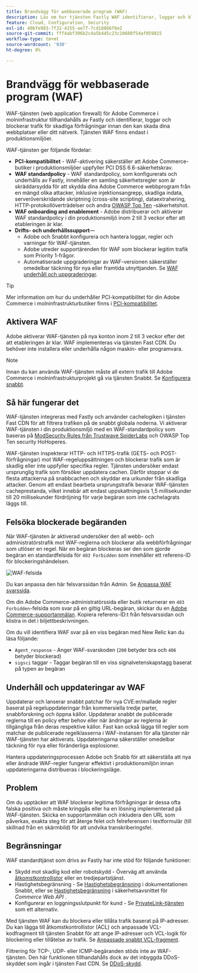 ```yaml
---
title: Brandvägg för webbaserade program (WAF)
description: Läs om hur tjänsten Fastly WAF identifierar, loggar och blockerar trafik för skadliga förfrågningar innan den kan skada Adobe Commerce nätverk eller webbplatser.
feature: Cloud, Configuration, Security
exl-id: 40bfe983-7f32-4155-ae77-7cd18866f6e2
source-git-commit: fff4abf396b2c4a5b445c23c10608f54af059815
workflow-type: tm+mt
source-wordcount: '930'
ht-degree: 0%

---
```


# Brandvägg för webbaserade program (WAF)

WAF-tjänsten (web application firewall) för Adobe Commerce i molninfrastruktur tillhandahålls av Fastly och identifierar, loggar och blockerar trafik för skadliga förfrågningar innan den kan skada dina webbplatser eller ditt nätverk. Tjänsten WAF finns endast i produktionsmiljöer.

WAF-tjänsten ger följande fördelar:

- **PCI-kompatibilitet** - WAF-aktivering säkerställer att Adobe Commerce-butiker i produktionsmiljöer uppfyller PCI DSS 6.6-säkerhetskrav.
- **WAF standardpolicy** - WAF standardpolicy, som konfigurerats och underhålls av Fastly, innehåller en samling säkerhetsregler som är skräddarsydda för att skydda dina Adobe Commerce webbprogram från en mängd olika attacker, inklusive injektionsangrepp, skadliga indata, serveröverskridande skriptning (cross-site scripting), dataextrahering, HTTP-protokollöverträdelser och andra [OWASP Top Ten](https://owasp.org/www-project-top-ten/) -säkerhetshot.
- **WAF onboarding and enablement** - Adobe distribuerar och aktiverar WAF standardpolicy i din produktionsmiljö inom 2 till 3 veckor efter att etableringen är klar.
- **Drifts- och underhållssupport**—
   - Adobe och Snabbt konfigurera och hantera loggar, regler och varningar för WAF-tjänsten.
   - Adobe utreder supportärenden för WAF som blockerar legitim trafik som Priority 1-frågor.
   - Automatiserade uppgraderingar av WAF-versionen säkerställer omedelbar täckning för nya eller framtida utnyttjanden. Se [WAF underhåll och uppgraderingar](#waf-maintenance-and-updates).

>[!TIP]
>
>Mer information om hur du underhåller PCI-kompatibilitet för din Adobe Commerce i molninfrastrukturbutiker finns i [PCI-kompatibilitet](https://business.adobe.com/products/magento/pci-compliance.html).

## Aktivera WAF

Adobe aktiverar WAF-tjänsten på nya konton inom 2 till 3 veckor efter det att etableringen är klar. WAF implementeras via tjänsten Fast CDN. Du behöver inte installera eller underhålla någon maskin- eller programvara.

>[!NOTE]
>
>Innan du kan använda WAF-tjänsten måste all extern trafik till Adobe Commerce i molninfrastrukturprojekt gå via tjänsten Snabbt. Se [Konfigurera snabbt](fastly-configuration.md).

## Så här fungerar det

WAF-tjänsten integreras med Fastly och använder cachelogiken i tjänsten Fast CDN för att filtrera trafiken på de snabbt globala noderna. Vi aktiverar WAF-tjänsten i din produktionsmiljö med en WAF-standardpolicy som baseras på [ModSecurity Rules från Trustwave SpiderLabs](https://github.com/owasp-modsecurity/ModSecurity) och OWASP Top Ten security HoHoperes.

WAF-tjänsten inspekterar HTTP- och HTTPS-trafik (GETS- och POST-förfrågningar) mot WAF-regeluppsättningen och blockerar trafik som är skadlig eller inte uppfyller specifika regler. Tjänsten undersöker endast ursprunglig trafik som försöker uppdatera cachen. Därför stoppar vi de flesta attackerna på snabbcachen och skyddar era urkunder från skadliga attacker. Genom att endast bearbeta ursprungstrafik bevarar WAF-tjänsten cacheprestanda, vilket innebär att endast uppskattningsvis 1,5 millisekunder till 20 millisekunder fördröjning för varje begäran som inte cachelagrats läggs till.

## Felsöka blockerade begäranden

När WAF-tjänsten är aktiverad undersöker den all webb- och administratörstrafik mot WAF-reglerna och blockerar alla webbförfrågningar som utlöser en regel. När en begäran blockeras ser den som gjorde begäran en standardfelsida för `403 Forbidden` som innehåller ett referens-ID för blockeringshändelsen.

![WAF-felsida](../../assets/cdn/fastly-waf-403-error.png)

Du kan anpassa den här felsvarssidan från Admin. Se [Anpassa WAF svarssida](fastly-custom-response.md#customize-the-waf-error-page).

Om din Adobe Commerce-administratörssida eller butik returnerar en `403 Forbidden`-felsida som svar på en giltig URL-begäran, skickar du en [Adobe Commerce-supportanmälan](https://experienceleague.adobe.com/docs/commerce-knowledge-base/kb/help-center-guide/magento-help-center-user-guide.html#submit-ticket). Kopiera referens-ID:t från felsvarssidan och klistra in det i biljettbeskrivningen.

Om du vill identifiera WAF svar på en viss begäran med New Relic kan du läsa följande:

- `Agent_response` - Anger WAF-svarskoden (`200` betyder bra och `406` betyder blockerad)
- `sigsci` taggar - Taggar begäran till en viss signalvetenskapstagg baserat på typen av begäran

## Underhåll och uppdateringar av WAF

Uppdaterar och lanserar snabbt patchar för nya CVE:er/mallade regler baserat på regeluppdateringar från kommersiella tredje parter, snabbforskning och öppna källor. Uppdaterar snabbt de publicerade reglerna till en policy efter behov eller när ändringar av reglerna är tillgängliga från deras respektive källor. Fast kan också lägga till regler som matchar de publicerade regelklasserna i WAF-instansen för alla tjänster när WAF-tjänsten har aktiverats. Uppdateringarna säkerställer omedelbar täckning för nya eller föränderliga explosioner.

Hantera uppdateringsprocessen Adobe och Snabb för att säkerställa att nya eller ändrade WAF-regler fungerar effektivt i produktionsmiljön innan uppdateringarna distribueras i blockeringsläge.

## Problem

Om du upptäcker att WAF blockerar legitima förfrågningar är dessa ofta falska positiva och måste kringgås eller ha en lösning implementerad på WAF-tjänsten. Skicka en supportanmälan och inkludera den URL som påverkas, exakta steg för att återge felet och felreferensen i textformulär (till skillnad från en skärmbild) för att undvika transkriberingsfel.

## Begränsningar

WAF standardtjänst som drivs av Fastly har inte stöd för följande funktioner:

- Skydd mot skadlig kod eller robotskydd - Överväg att använda [åtkomstkontrollistor](./fastly-vcl-allowlist.md) eller en tredjepartstjänst.
- Hastighetsbegränsning - Se [Hastighetsbegränsning](https://github.com/fastly/fastly-magento2/blob/master/Documentation/Guides/RATE-LIMITING.md) i dokumentationen Snabbt, eller se [Hastighetsbegränsning](https://developer.adobe.com/commerce/webapi/get-started/rate-limiting/) i säkerhetsavsnittet för _Commerce Web API_ .
- Konfigurerar en loggningsslutpunkt för kund - Se [PrivateLink-tjänsten](../development/privatelink-service.md) som ett alternativ.

Med tjänsten WAF kan du blockera eller tillåta trafik baserat på IP-adresser. Du kan lägga till åtkomstkontrollistor (ACL) och anpassade VCL-kodfragment till tjänsten Snabbt för att ange IP-adresser och VCL-logik för blockering eller tillåtelse av trafik. Se [Anpassade snabbt VCL-fragment](fastly-vcl-custom-snippets.md).

Filtrering för TCP-, UDP- eller ICMP-begäranden stöds inte av WAF-tjänsten. Den här funktionen tillhandahålls dock av det inbyggda DDoS-skyddet som ingår i tjänsten Fast CDN. Se [DDoS-skydd](fastly.md#ddos-protection).

